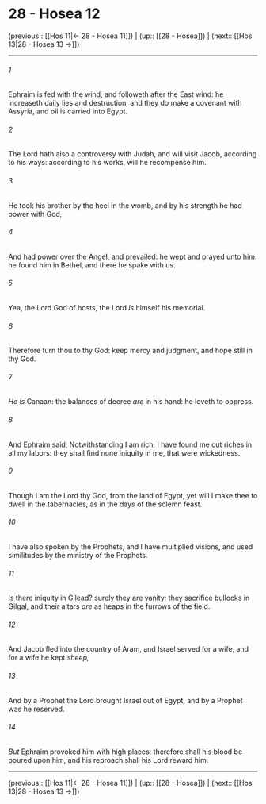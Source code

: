 # 28 - Hosea 12

(previous:: [[Hos 11|← 28 - Hosea 11]]) | (up:: [[28 - Hosea]]) | (next:: [[Hos 13|28 - Hosea 13 →]])

***


###### 1 
Ephraim is fed with the wind, and followeth after the East wind: he increaseth daily lies and destruction, and they do make a covenant with Assyria, and oil is carried into Egypt. 

###### 2 
The Lord hath also a controversy with Judah, and will visit Jacob, according to his ways: according to his works, will he recompense him. 

###### 3 
He took his brother by the heel in the womb, and by his strength he had power with God, 

###### 4 
And had power over the Angel, and prevailed: he wept and prayed unto him: he found him in Bethel, and there he spake with us. 

###### 5 
Yea, the Lord God of hosts, the Lord _is_ himself his memorial. 

###### 6 
Therefore turn thou to thy God: keep mercy and judgment, and hope still in thy God. 

###### 7 
_He is_ Canaan: the balances of decree _are_ in his hand: he loveth to oppress. 

###### 8 
And Ephraim said, Notwithstanding I am rich, I have found me out riches in all my labors: they shall find none iniquity in me, that were wickedness. 

###### 9 
Though I am the Lord thy God, from the land of Egypt, yet will I make thee to dwell in the tabernacles, as in the days of the solemn feast. 

###### 10 
I have also spoken by the Prophets, and I have multiplied visions, and used similitudes by the ministry of the Prophets. 

###### 11 
Is there iniquity in Gilead? surely they are vanity: they sacrifice bullocks in Gilgal, and their altars _are_ as heaps in the furrows of the field. 

###### 12 
And Jacob fled into the country of Aram, and Israel served for a wife, and for a wife he kept _sheep,_ 

###### 13 
And by a Prophet the Lord brought Israel out of Egypt, and by a Prophet was he reserved. 

###### 14 
_But_ Ephraim provoked him with high places: therefore shall his blood be poured upon him, and his reproach shall his Lord reward him.

***

(previous:: [[Hos 11|← 28 - Hosea 11]]) | (up:: [[28 - Hosea]]) | (next:: [[Hos 13|28 - Hosea 13 →]])
